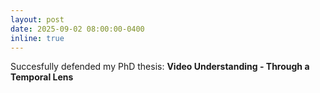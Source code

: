 ```yaml
---
layout: post
date: 2025-09-02 08:00:00-0400
inline: true
---
```


Succesfully defended my PhD thesis: **Video Understanding - Through a Temporal Lens**

